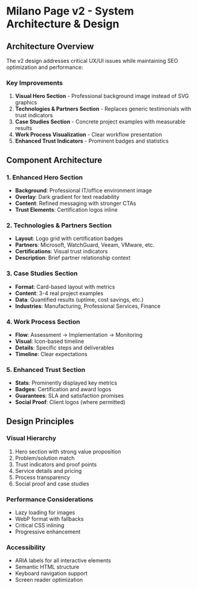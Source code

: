 # Milano Page v2 - System Architecture & Design

## Architecture Overview

The v2 design addresses critical UX/UI issues while maintaining SEO optimization and performance:

### Key Improvements
1. **Visual Hero Section** - Professional background image instead of SVG graphics
2. **Technologies & Partners Section** - Replaces generic testimonials with trust indicators
3. **Case Studies Section** - Concrete project examples with measurable results
4. **Work Process Visualization** - Clear workflow presentation
5. **Enhanced Trust Indicators** - Prominent badges and statistics

## Component Architecture

### 1. Enhanced Hero Section
- **Background**: Professional IT/office environment image
- **Overlay**: Dark gradient for text readability
- **Content**: Refined messaging with stronger CTAs
- **Trust Elements**: Certification logos inline

### 2. Technologies & Partners Section
- **Layout**: Logo grid with certification badges
- **Partners**: Microsoft, WatchGuard, Veeam, VMware, etc.
- **Certifications**: Visual trust indicators
- **Description**: Brief partner relationship context

### 3. Case Studies Section
- **Format**: Card-based layout with metrics
- **Content**: 3-4 real project examples
- **Data**: Quantified results (uptime, cost savings, etc.)
- **Industries**: Manufacturing, Professional Services, Finance

### 4. Work Process Section
- **Flow**: Assessment → Implementation → Monitoring
- **Visual**: Icon-based timeline
- **Details**: Specific steps and deliverables
- **Timeline**: Clear expectations

### 5. Enhanced Trust Section
- **Stats**: Prominently displayed key metrics
- **Badges**: Certification and award logos
- **Guarantees**: SLA and satisfaction promises
- **Social Proof**: Client logos (where permitted)

## Design Principles

### Visual Hierarchy
1. Hero section with strong value proposition
2. Problem/solution match
3. Trust indicators and proof points
4. Service details and pricing
5. Process transparency
6. Social proof and case studies

### Performance Considerations
- Lazy loading for images
- WebP format with fallbacks
- Critical CSS inlining
- Progressive enhancement

### Accessibility
- ARIA labels for all interactive elements
- Semantic HTML structure
- Keyboard navigation support
- Screen reader optimization